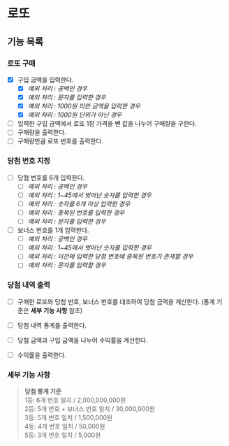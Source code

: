# 로또

## 기능 목록

### 로또 구매
- [x] 구입 금액을 입력한다.
  - [x] _예외 처리 : 공백인 경우_
  - [x] _예외 처리 : 문자를 입력한 경우_
  - [x] _예외 처리 : 1000원 미만 금액을 입력한 경우_
  - [x] _예외 처리 : 1000원 단위가 아닌 경우_
- [ ] 입력한 구입 금액에서 로또 1장 가격을 뺀 값을 나누어 구매량을 구한다.
- [ ] 구매량을 출력한다.
- [ ] 구매량만큼 로또 번호를 출력한다.

### 당첨 번호 지정
- [ ] 당첨 번호를 6개 입력한다.
  - [ ] _예외 처리 : 공백인 경우_
  - [ ] _예외 처리 : 1~45에서 벗어난 숫자를 입력한 경우_
  - [ ] _예외 처리 : 숫자를 6개 이상 입력한 경우_
  - [ ] _예외 처리 : 중복된 번호를 입력한 경우_
  - [ ] _예외 처리 : 문자를 입력한 경우_
- [ ] 보너스 번호를 1개 입력한다.
  - [ ] _예외 처리 : 공백인 경우_
  - [ ] _예외 처리 : 1~45에서 벗어난 숫자를 입력한 경우_
  - [ ] _예외 처리 : 이전에 입력한 당첨 번호에 중복된 번호가 존재할 경우_
  - [ ] _예외 처리 : 문자를 입력할 경우_

### 당첨 내역 출력
- [ ] 구매한 로또와 당첨 번호, 보너스 번호를 대조하여 당첨 금액을 계산한다. (통계 기준은 **세부 기능 사항** 참조)
- [ ] 당첨 내역 통계를 출력한다.
- [ ] 당첨 금액과 구입 금액을 나누어 수익률을 계산한다.
- [ ] 수익률을 출력한다.


### 세부 기능 사항
> **당첨 통계 기준**<br>
1등: 6개 번호 일치 / 2,000,000,000원<br>
2등: 5개 번호 + 보너스 번호 일치 / 30,000,000원<br>
3등: 5개 번호 일치 / 1,500,000원<br>
4등: 4개 번호 일치 / 50,000원<br>
5등: 3개 번호 일치 / 5,000원<br>
